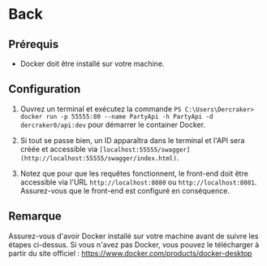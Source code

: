 # Back

## Prérequis
- Docker doit être installé sur votre machine.

## Configuration


1. Ouvrez un terminal et exécutez la commande `PS C:\Users\Dercraker> docker run -p 55555:80 --name PartyApi -h PartyApi -d dercraker0/api:dev` pour démarrer le container Docker.

2. Si tout se passe bien, un ID apparaîtra dans le terminal et l'API sera créée et accessible via `[localhost:55555/swagger](http://localhost:55555/swagger/index.html)`.

3. Notez que pour que les requêtes fonctionnent, le front-end doit être accessible via l'URL `http://localhost:8080` ou `http://localhost:8081`. Assurez-vous que le front-end est configuré en conséquence.

## Remarque

Assurez-vous d'avoir Docker installé sur votre machine avant de suivre les étapes ci-dessus. Si vous n'avez pas Docker, vous pouvez le télécharger à partir du site officiel : https://www.docker.com/products/docker-desktop

